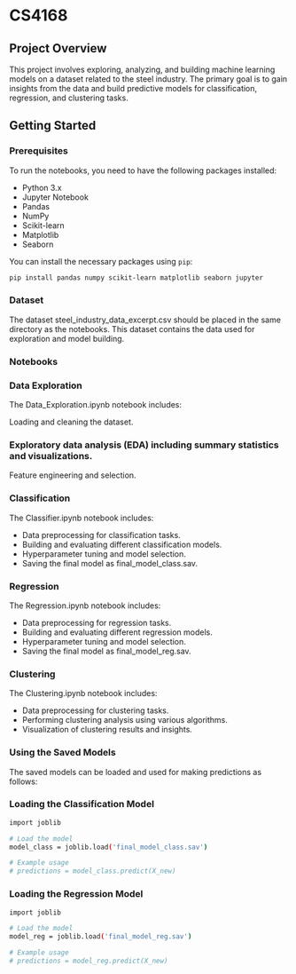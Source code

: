 # CS4168

## Project Overview

This project involves exploring, analyzing, and building machine learning models on a dataset related to the steel industry. The primary goal is to gain insights from the data and build predictive models for classification, regression, and clustering tasks.

## Getting Started

### Prerequisites

To run the notebooks, you need to have the following packages installed:

- Python 3.x
- Jupyter Notebook
- Pandas
- NumPy
- Scikit-learn
- Matplotlib
- Seaborn

You can install the necessary packages using `pip`:

```sh
pip install pandas numpy scikit-learn matplotlib seaborn jupyter
```
### Dataset

The dataset steel_industry_data_excerpt.csv should be placed in the same directory as the notebooks. This dataset contains the data used for exploration and model building.

### Notebooks

### Data Exploration

The Data_Exploration.ipynb notebook includes:

Loading and cleaning the dataset.

### Exploratory data analysis (EDA) including summary statistics and visualizations.

Feature engineering and selection.

### Classification

The Classifier.ipynb notebook includes:

- Data preprocessing for classification tasks.
- Building and evaluating different classification models.
- Hyperparameter tuning and model selection.
- Saving the final model as final_model_class.sav.
  
### Regression

The Regression.ipynb notebook includes:

- Data preprocessing for regression tasks.
- Building and evaluating different regression models.
- Hyperparameter tuning and model selection.
- Saving the final model as final_model_reg.sav.

### Clustering

The Clustering.ipynb notebook includes:

- Data preprocessing for clustering tasks.
- Performing clustering analysis using various algorithms.
- Visualization of clustering results and insights.


### Using the Saved Models

The saved models can be loaded and used for making predictions as follows:

### Loading the Classification Model

```sh
import joblib

# Load the model
model_class = joblib.load('final_model_class.sav')

# Example usage
# predictions = model_class.predict(X_new)
```

### Loading the Regression Model

```sh
import joblib

# Load the model
model_reg = joblib.load('final_model_reg.sav')

# Example usage
# predictions = model_reg.predict(X_new)
```
